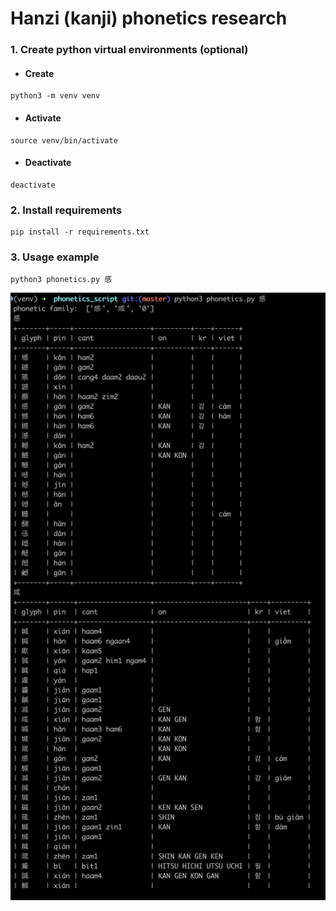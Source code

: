 # Hanzi (kanji) phonetics research

### 1. Create python virtual environments (optional)
* #### Create
````
python3 -m venv venv
````
* #### Activate
````
source venv/bin/activate
````
* #### Deactivate
````
deactivate
````
### 2. Install requirements
````
pip install -r requirements.txt
````

### 3. Usage example
````
python3 phonetics.py 感
````
![漢字音符画像](/docs/sample_image.png?raw=true "漢字音符画像")
